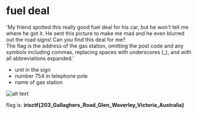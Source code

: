 # fuel deal

'My friend spotted this really good fuel deal for his car, but he won't tell me where he got it. He sent this picture to make me mad and he even blurred out the road signs! Can you find this deal for me?     
The flag is the address of the gas station, omitting the post code and any symbols including commas, replacing spaces with underscores (_), and with all abbreviations expanded.'

 - unit in the sign
 - number 754 in telephone pole
 - name of gas station


![alt text](fuel-deal.png)

flag is: **irisctf{203_Gallaghers_Road_Glen_Waverley_Victoria_Australia}**